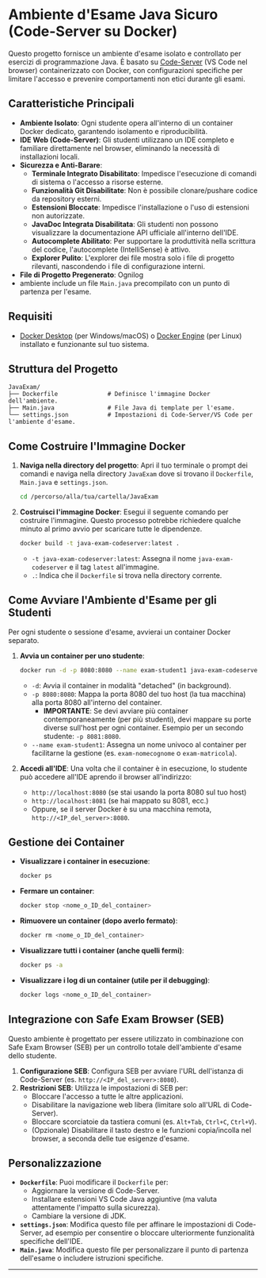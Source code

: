 # Ambiente d'Esame Java Sicuro (Code-Server su Docker)

Questo progetto fornisce un ambiente d'esame isolato e controllato per esercizi di programmazione Java. È basato su [Code-Server](https://github.com/coder/code-server) (VS Code nel browser) containerizzato con Docker, con configurazioni specifiche per limitare l'accesso e prevenire comportamenti non etici durante gli esami.

## Caratteristiche Principali

* **Ambiente Isolato**: Ogni studente opera all'interno di un container Docker dedicato, garantendo isolamento e riproducibilità.
* **IDE Web (Code-Server)**: Gli studenti utilizzano un IDE completo e familiare direttamente nel browser, eliminando la necessità di installazioni locali.
* **Sicurezza e Anti-Barare**:
    * **Terminale Integrato Disabilitato**: Impedisce l'esecuzione di comandi di sistema o l'accesso a risorse esterne.
    * **Funzionalità Git Disabilitate**: Non è possibile clonare/pushare codice da repository esterni.
    * **Estensioni Bloccate**: Impedisce l'installazione o l'uso di estensioni non autorizzate.
    * **JavaDoc Integrata Disabilitata**: Gli studenti non possono visualizzare la documentazione API ufficiale all'interno dell'IDE.
    * **Autocomplete Abilitato**: Per supportare la produttività nella scrittura del codice, l'autocomplete (IntelliSense) è attivo.
    * **Explorer Pulito**: L'explorer dei file mostra solo i file di progetto rilevanti, nascondendo i file di configurazione interni.
* **File di Progetto Pregenerato**: Ognilog
* ambiente include un file `Main.java` precompilato con un punto di partenza per l'esame.

## Requisiti

* [Docker Desktop](https://www.docker.com/products/docker-desktop/) (per Windows/macOS) o [Docker Engine](https://docs.docker.com/engine/install/) (per Linux) installato e funzionante sul tuo sistema.

## Struttura del Progetto

```
JavaExam/
├── Dockerfile              # Definisce l'immagine Docker dell'ambiente.
├── Main.java               # File Java di template per l'esame.
└── settings.json           # Impostazioni di Code-Server/VS Code per l'ambiente d'esame.
```

## Come Costruire l'Immagine Docker

1.  **Naviga nella directory del progetto**: Apri il tuo terminale o prompt dei comandi e naviga nella directory `JavaExam` dove si trovano il `Dockerfile`, `Main.java` e `settings.json`.

    ```bash
    cd /percorso/alla/tua/cartella/JavaExam
    ```

2.  **Costruisci l'immagine Docker**: Esegui il seguente comando per costruire l'immagine. Questo processo potrebbe richiedere qualche minuto al primo avvio per scaricare tutte le dipendenze.

    ```bash
    docker build -t java-exam-codeserver:latest .
    ```
    * `-t java-exam-codeserver:latest`: Assegna il nome `java-exam-codeserver` e il tag `latest` all'immagine.
    * `.`: Indica che il `Dockerfile` si trova nella directory corrente.

## Come Avviare l'Ambiente d'Esame per gli Studenti

Per ogni studente o sessione d'esame, avvierai un container Docker separato.

1.  **Avvia un container per uno studente**:
    ```bash
    docker run -d -p 8080:8080 --name exam-student1 java-exam-codeserver:latest
    ```
    * `-d`: Avvia il container in modalità "detached" (in background).
    * `-p 8080:8080`: Mappa la porta 8080 del tuo host (la tua macchina) alla porta 8080 all'interno del container.
        * **IMPORTANTE**: Se devi avviare più container contemporaneamente (per più studenti), devi mappare su porte diverse sull'host per ogni container. Esempio per un secondo studente: `-p 8081:8080`.
    * `--name exam-student1`: Assegna un nome univoco al container per facilitarne la gestione (es. `exam-nomecognome` o `exam-matricola`).

2.  **Accedi all'IDE**: Una volta che il container è in esecuzione, lo studente può accedere all'IDE aprendo il browser all'indirizzo:
    * `http://localhost:8080` (se stai usando la porta 8080 sul tuo host)
    * `http://localhost:8081` (se hai mappato su 8081, ecc.)
    * Oppure, se il server Docker è su una macchina remota, `http://<IP_del_server>:8080`.

## Gestione dei Container

* **Visualizzare i container in esecuzione**:
    ```bash
    docker ps
    ```
* **Fermare un container**:
    ```bash
    docker stop <nome_o_ID_del_container>
    ```
* **Rimuovere un container (dopo averlo fermato)**:
    ```bash
    docker rm <nome_o_ID_del_container>
    ```
* **Visualizzare tutti i container (anche quelli fermi)**:
    ```bash
    docker ps -a
    ```
* **Visualizzare i log di un container (utile per il debugging)**:
    ```bash
    docker logs <nome_o_ID_del_container>
    ```

## Integrazione con Safe Exam Browser (SEB)

Questo ambiente è progettato per essere utilizzato in combinazione con Safe Exam Browser (SEB) per un controllo totale dell'ambiente d'esame dello studente.

1.  **Configurazione SEB**: Configura SEB per avviare l'URL dell'istanza di Code-Server (es. `http://<IP_del_server>:8080`).
2.  **Restrizioni SEB**: Utilizza le impostazioni di SEB per:
    * Bloccare l'accesso a tutte le altre applicazioni.
    * Disabilitare la navigazione web libera (limitare solo all'URL di Code-Server).
    * Bloccare scorciatoie da tastiera comuni (es. `Alt+Tab`, `Ctrl+C`, `Ctrl+V`).
    * (Opzionale) Disabilitare il tasto destro e le funzioni copia/incolla nel browser, a seconda delle tue esigenze d'esame.

## Personalizzazione

* **`Dockerfile`**: Puoi modificare il `Dockerfile` per:
    * Aggiornare la versione di Code-Server.
    * Installare estensioni VS Code Java aggiuntive (ma valuta attentamente l'impatto sulla sicurezza).
    * Cambiare la versione di JDK.
* **`settings.json`**: Modifica questo file per affinare le impostazioni di Code-Server, ad esempio per consentire o bloccare ulteriormente funzionalità specifiche dell'IDE.
* **`Main.java`**: Modifica questo file per personalizzare il punto di partenza dell'esame o includere istruzioni specifiche.

---
